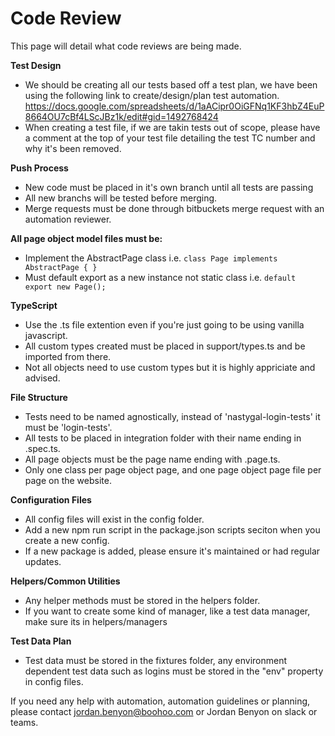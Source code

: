 # Code Review
This page will detail what code reviews are being made.

**Test Design**

* We should be creating all our tests based off a test plan, we have been using the following link to create/design/plan test automation. https://docs.google.com/spreadsheets/d/1aACipr0OiGFNq1KF3hbZ4EuP8664OU7cBf4LScJBz1k/edit#gid=1492768424
* When creating a test file, if we are takin tests out of scope, please have a comment at the top of your test file detailing the test TC number and why it's been removed.

**Push Process**

* New code must be placed in it's own branch until all tests are passing
* All new branchs will be tested before merging.
* Merge requests must be done through bitbuckets merge request with an automation reviewer.  

**All page object model files must be:**

* Implement the AbstractPage class i.e. ```class Page implements AbstractPage { }```  
* Must default export as a new instance not static class i.e. ```default export new Page();```  

**TypeScript**

* Use the .ts file extention even if you're just going to be using vanilla javascript.
* All custom types created must be placed in support/types.ts and be imported from there.  
* Not all objects need to use custom types but it is highly appriciate and advised.  

**File Structure**

* Tests need to be named agnostically, instead of 'nastygal-login-tests' it must be 'login-tests'.  
* All tests to be placed in integration folder with their name ending in .spec.ts.  
* All page objects must be the page name ending with .page.ts.  
* Only one class per page object page, and one page object page file per page on the website.  


**Configuration Files**

* All config files will exist in the config folder.   
* Add a new npm run script in the package.json scripts seciton when you create a new config.  
* If a new package is added, please ensure it's maintained or had regular updates.  

**Helpers/Common Utilities**

* Any helper methods must be stored in the helpers folder.  
* If you want to create some kind of manager, like a test data manager, make sure its in helpers/managers  


**Test Data Plan**

* Test data must be stored in the fixtures folder, any environment dependent test data such as logins must be stored in the "env" property in config files.

If you need any help with automation, automation guidelines or planning, please contact jordan.benyon@boohoo.com or Jordan Benyon on slack or teams.